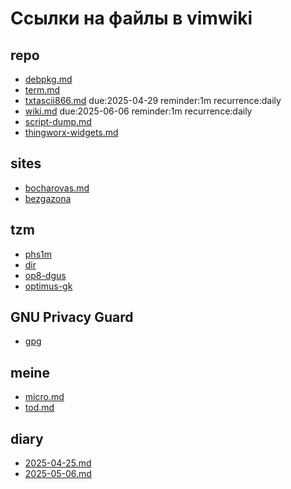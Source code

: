 # Ссылки на файлы в vimwiki

## repo
- [debpkg.md](./wiki/repo/debpkg.md)
- [term.md](./wiki/repo/term.md)
- [txtascii866.md](./wiki/repo/txtascii866.md) due:2025-04-29 reminder:1m recurrence:daily
- [wiki.md](./wiki/repo/wiki.md) due:2025-06-06 reminder:1m recurrence:daily 
- [script-dump.md](./wiki/repo/script-dump.md)
- [thingworx-widgets.md](./wiki/repo/thingworx-widgets.md)

## sites
- [bocharovas.md](./wiki/sites/bocharovas.md) 
- [bezgazona](./wiki/sites/bezgazona.md) 

## tzm
- [phs1m](./wiki/tzm/phs1m.md)
- [dir](./wiki/tzm/dir.md)
- [op8-dgus](./wiki/tzm/op8-dgus.md)
- [optimus-gk](./wiki/tzm/optimus-gk)

## GNU Privacy Guard
- [gpg](./wiki/gpg/gpg.md)

## meine
- [micro.md](./wiki/meine/micro.md)
- [tod.md](./wiki/meine/tod.md)

## diary
- [2025-04-25.md](./wiki/diary/2025-04-25.md)
- [2025-05-06.md](2025-05-06.md)

